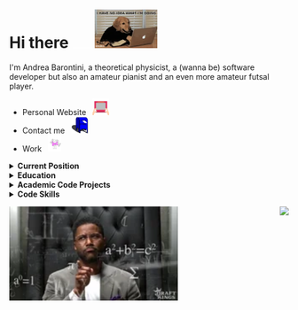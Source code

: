 # Hi there <img src="https://raw.githubusercontent.com/andreab1997/andreab1997/master/assets/spacer.png" width="40"/><img src="https://raw.githubusercontent.com/andreab1997/andreab1997/master/assets/logo.gif" height="70"/> 

I'm Andrea Barontini, a theoretical physicist, a (wanna be) software developer but also an amateur pianist and an even more amateur futsal player. 

- Personal Website &nbsp; <a href="http://andreab1997.github.io"><img
  src="https://raw.githubusercontent.com/andreab1997/andreab1997/master/assets/website.gif"
  height="30"/></a>
- Contact me &nbsp; <a href="mailto:andrea.barontini@mi.infn.it"><img
  src="https://raw.githubusercontent.com/andreab1997/andreab1997/master/assets/email.gif"
  height="30"/></a>
- Work &nbsp; <a href="https://www.linkedin.com/in/andrea-barontini/"><img
  src="https://raw.githubusercontent.com/andreab1997/andreab1997/master/assets/work.gif"
  height="30"/></a>

<details>
    <summary> <b> Current Position </b> </summary>

## Current Position

```yaml
position: PhD
supervisor: S. Forte
start_date: November, 2021
institutions:
  university: Università degli Studi di Milano
  affiliation: INFN
  team: N3PDF
  collaboration: NNPDF
```

<p align="center">
  <a href="https://www.unimi.it/en"> <img src="https://raw.githubusercontent.com/andreab1997/andreab1997/master/assets/unimi_banner.png" height="60" alt="University of Milan" /> </a>
  <img src="https://raw.githubusercontent.com/andreab1997/andreab1997/master/assets/spacer.png" width="40" />
  <a href="https://www.mi.infn.it/it/"> <img src="https://raw.githubusercontent.com/andreab1997/andreab1997/master/assets/infn_logo.png" height="60" alt="INFN" /> </a>
  <img src="https://raw.githubusercontent.com/andreab1997/andreab1997/master/assets/spacer.png" width="40" />
  <a href="http://n3pdf.mi.infn.it/"> <img src="https://raw.githubusercontent.com/andreab1997/andreab1997/master/assets/n3pdf_logo.png" height="60" alt="N3PDF" /> </a>
  <img src="https://raw.githubusercontent.com/andreab1997/andreab1997/master/assets/spacer.png" width="40" />
  <a href="http://nnpdf.mi.infn.it/"> <img src="https://raw.githubusercontent.com/andreab1997/andreab1997/master/assets/nnpdf_logo.png" height="30" alt="NNPDF" /> </a>
</p>
</details>
<details>
    <summary> <b> Education </b> </summary>

## Education

```yaml
Master:
  title: Master Degree in Theoretical Physics
  university: Sapienza University of Rome
  grade: 110 cum laude
  start-date: September 2019
  finish-date: October 2021
  thesis:
    title: Mass logarithms effects in Deep Inelastic Scattering and their resummation to all orders
    supervisor: M. Bonvini

Bachelor:
  title: Bachelor Degree in Physics
  university: Sapienza University of Rome
  grade: 110 cum laude
  start-date: September 2016
  finish-date: October 2019
```

<p align="center">
  <a href="https://www.uniroma1.it/en/pagina-strutturale/home"> <img src="https://raw.githubusercontent.com/andreab1997/andreab1997/master/assets/sapienza.png" height="100" alt="Sapienza University of Rome" /> </a>
</p>

</details>
<details>
    <summary> <b> Academic Code Projects </b> </summary>

## Academic Code Projects

```yaml
name: Pineko - pineAPPL + EKO
subject:
  area: physics
  topic: HEP - QCD
supervisor: S. Forte
collaborators:
  - A. Candido
  - F. Hekhorn
description: |
  WIP
```
<p align="center">
    <a href="https://github.com/NNPDF/pineko"> <img src="https://raw.githubusercontent.com/NNPDF/pineko/master/docs/source/img/Logo.png" height="120" alt="pineko" /> </a>
</p>

</details>
<details>
    <summary> <b> Code Skills </b> </summary>
</details>

<p>
<a href="https://andreab1997.github.io">
  <img src="https://raw.githubusercontent.com/andreab1997/andreab1997/master/assets/stats.gif" height="170" />
</a>

<a href="https://github.com/anuraghazra/github-readme-stats">
  <img align="right" src="https://github-readme-stats.vercel.app/api?username=andreab1997&show_icons=true" />
</a>
</p>

